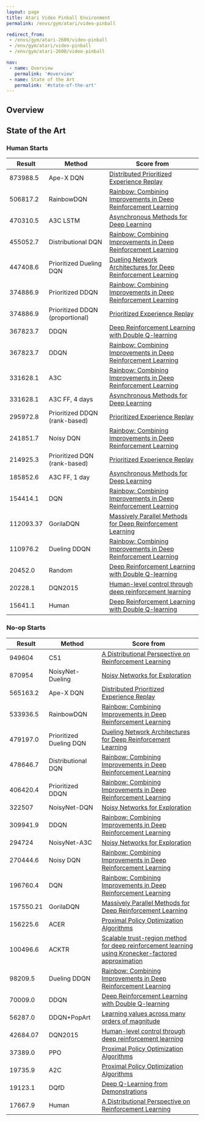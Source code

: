 ```yaml
---
layout: page
title: Atari Video Pinball Environment
permalink: /envs/gym/atari/video-pinball

redirect_from:
 - /envs/gym/atari-2600/video-pinball
 - /env/gym/atari/video-pinball
 - /env/gym/atari-2600/video-pinball

nav:
 - name: Overview
   permalink: '#overview'
 - name: State of the Art
   permalink: '#state-of-the-art'
---
```



## Overview

## State of the Art

### Human Starts

| Result | Method | Score from |
|--------|--------|------------|
| 873988.5 | Ape-X DQN | [Distributed Prioritized Experience Replay](https://arxiv.org/abs/1803.00933) |
| 506817.2 | RainbowDQN | [Rainbow: Combining Improvements in Deep Reinforcement Learning](https://arxiv.org/abs/1710.02298) |
| 470310.5 | A3C LSTM | [Asynchronous Methods for Deep Learning](https://arxiv.org/abs/1602.01783) |
| 455052.7 | Distributional DQN | [Rainbow: Combining Improvements in Deep Reinforcement Learning](https://arxiv.org/abs/1710.02298) |
| 447408.6 | Prioritized Dueling DQN | [Dueling Network Architectures for Deep Reinforcement Learning](https://arxiv.org/abs/1511.06581) |
| 374886.9 | Prioritized DDQN | [Rainbow: Combining Improvements in Deep Reinforcement Learning](https://arxiv.org/abs/1710.02298) |
| 374886.9 | Prioritized DDQN (proportional) | [Prioritized Experience Replay](https://arxiv.org/abs/1511.05952) |
| 367823.7 | DDQN | [Deep Reinforcement Learning with Double Q-learning](https://arxiv.org/abs/1509.06461) |
| 367823.7 | DDQN | [Rainbow: Combining Improvements in Deep Reinforcement Learning](https://arxiv.org/abs/1710.02298) |
| 331628.1 | A3C | [Rainbow: Combining Improvements in Deep Reinforcement Learning](https://arxiv.org/abs/1710.02298) |
| 331628.1 | A3C FF, 4 days | [Asynchronous Methods for Deep Learning](https://arxiv.org/abs/1602.01783) |
| 295972.8 | Prioritized DDQN (rank-based) | [Prioritized Experience Replay](https://arxiv.org/abs/1511.05952) |
| 241851.7 | Noisy DQN | [Rainbow: Combining Improvements in Deep Reinforcement Learning](https://arxiv.org/abs/1710.02298) |
| 214925.3 | Prioritized DQN (rank-based) | [Prioritized Experience Replay](https://arxiv.org/abs/1511.05952) |
| 185852.6 | A3C FF, 1 day | [Asynchronous Methods for Deep Learning](https://arxiv.org/abs/1602.01783) |
| 154414.1 | DQN | [Rainbow: Combining Improvements in Deep Reinforcement Learning](https://arxiv.org/abs/1710.02298) |
| 112093.37 | GorilaDQN | [Massively Parallel Methods for Deep Reinforcement Learning](https://arxiv.org/abs/1507.04296) |
| 110976.2 | Dueling DDQN | [Rainbow: Combining Improvements in Deep Reinforcement Learning](https://arxiv.org/abs/1710.02298) |
| 20452.0 | Random | [Deep Reinforcement Learning with Double Q-learning](https://arxiv.org/abs/1509.06461) |
| 20228.1 | DQN2015 | [Human-level control through deep reinforcement learning](https://web.stanford.edu/class/psych209/Readings/MnihEtAlHassibis15NatureControlDeepRL.pdf) |
| 15641.1 | Human | [Deep Reinforcement Learning with Double Q-learning](https://arxiv.org/abs/1509.06461) |

### No-op Starts

| Result | Method | Score from |
|--------|--------|------------|
| 949604 | C51 | [A Distributional Perspective on Reinforcement Learning](https://arxiv.org/abs/1707.06887) |
| 870954 | NoisyNet-Dueling | [Noisy Networks for Exploration](https://arxiv.org/abs/1706.10295) |
| 565163.2 | Ape-X DQN | [Distributed Prioritized Experience Replay](https://arxiv.org/abs/1803.00933) |
| 533936.5 | RainbowDQN | [Rainbow: Combining Improvements in Deep Reinforcement Learning](https://arxiv.org/abs/1710.02298) |
| 479197.0 | Prioritized Dueling DQN | [Dueling Network Architectures for Deep Reinforcement Learning](https://arxiv.org/abs/1511.06581) |
| 478646.7 | Distributional DQN | [Rainbow: Combining Improvements in Deep Reinforcement Learning](https://arxiv.org/abs/1710.02298) |
| 406420.4 | Prioritized DDQN | [Rainbow: Combining Improvements in Deep Reinforcement Learning](https://arxiv.org/abs/1710.02298) |
| 322507 | NoisyNet-DQN | [Noisy Networks for Exploration](https://arxiv.org/abs/1706.10295) |
| 309941.9 | DDQN | [Rainbow: Combining Improvements in Deep Reinforcement Learning](https://arxiv.org/abs/1710.02298) |
| 294724 | NoisyNet-A3C | [Noisy Networks for Exploration](https://arxiv.org/abs/1706.10295) |
| 270444.6 | Noisy DQN | [Rainbow: Combining Improvements in Deep Reinforcement Learning](https://arxiv.org/abs/1710.02298) |
| 196760.4 | DQN | [Rainbow: Combining Improvements in Deep Reinforcement Learning](https://arxiv.org/abs/1710.02298) |
| 157550.21 | GorilaDQN | [Massively Parallel Methods for Deep Reinforcement Learning](https://arxiv.org/abs/1507.04296) |
| 156225.6 | ACER | [Proximal Policy Optimization Algorithms](https://arxiv.org/abs/1707.06347) |
| 100496.6 | ACKTR | [Scalable trust-region method for deep reinforcement learning using Kronecker-factored approximation](https://arxiv.org/abs/1708.05144) |
| 98209.5 | Dueling DDQN | [Rainbow: Combining Improvements in Deep Reinforcement Learning](https://arxiv.org/abs/1710.02298) |
| 70009.0 | DDQN | [Deep Reinforcement Learning with Double Q-learning](https://arxiv.org/abs/1509.06461) |
| 56287.0 | DDQN+PopArt | [Learning values across many orders of magnitude](https://arxiv.org/abs/1602.07714) |
| 42684.07 | DQN2015 | [Human-level control through deep reinforcement learning](https://web.stanford.edu/class/psych209/Readings/MnihEtAlHassibis15NatureControlDeepRL.pdf) |
| 37389.0 | PPO | [Proximal Policy Optimization Algorithms](https://arxiv.org/abs/1707.06347) |
| 19735.9 | A2C | [Proximal Policy Optimization Algorithms](https://arxiv.org/abs/1707.06347) |
| 19123.1 | DQfD | [Deep Q-Learning from Demonstrations](https://arxiv.org/abs/1704.03732) |
| 17667.9 | Human | [A Distributional Perspective on Reinforcement Learning](https://arxiv.org/abs/1707.06887) |

